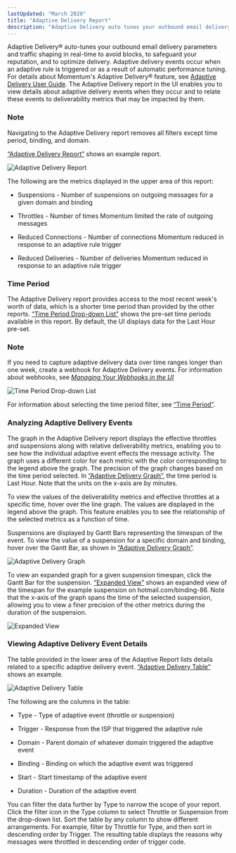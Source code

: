 ```yaml
---
lastUpdated: "March 2020"
title: "Adaptive Delivery Report"
description: "Adaptive Delivery auto tunes your outbound email delivery parameters and traffic shaping in real time to avoid blocks to safeguard your reputation and to optimize delivery Adaptive delivery events occur when an adaptive rule is triggered or as a result of automatic performance tuning For details about Momentum's Adaptive Delivery..."
---
```


Adaptive Delivery® auto-tunes your outbound email delivery parameters and traffic shaping in real-time to avoid blocks, to safeguard your reputation, and to optimize delivery. Adaptive delivery events occur when an adaptive rule is triggered or as a result of automatic performance tuning. For details about Momentum's Adaptive Delivery® feature, see [Adaptive Delivery User Guide](/momentum/3/3-ad). The Adaptive Delivery report in the UI enables you to view details about adaptive delivery events when they occur and to relate these events to deliverability metrics that may be impacted by them.

### Note

Navigating to the Adaptive Delivery report removes all filters except time period, binding, and domain.

[“Adaptive Delivery Report”](/momentum/4/web-ui-reports-adaptive-delivery#figure_adaptive_report) shows an example report.

<a name="figure_adaptive_report"></a> 


![Adaptive Delivery Report](images/adaptive_report.png)

The following are the metrics displayed in the upper area of this report:

*   Suspensions - Number of suspensions on outgoing messages for a given domain and binding

*   Throttles - Number of times Momentum limited the rate of outgoing messages

*   Reduced Connections - Number of connections Momentum reduced in response to an adaptive rule trigger

*   Reduced Deliveries - Number of deliveries Momentum reduced in response to an adaptive rule trigger

### <a name="web-ui.reports.adaptive.time"></a> Time Period

The Adaptive Delivery report provides access to the most recent week's worth of data, which is a shorter time period than provided by the other reports. [“Time Period Drop-down List”](/momentum/4/web-ui-reports-adaptive-delivery#figure_adaptive_time) shows the pre-set time periods available in this report. By default, the UI displays data for the Last Hour pre-set.

### Note

If you need to capture adaptive delivery data over time ranges longer than one week, create a webhook for Adaptive Delivery events. For information about webhooks, see [*Managing Your Webhooks in the UI*](/momentum/4/web-ui-webhooks) 

<a name="figure_adaptive_time"></a> 


![Time Period Drop-down List](images/adaptive_time.png)

For information about selecting the time period filter, see [“Time Period”](/momentum/4/web-ui-reports#web-ui.reports.select.time).

### <a name="web-ui.reports.analyzing.adaptive.events"></a> Analyzing Adaptive Delivery Events

The graph in the Adaptive Delivery report displays the effective throttles and suspensions along with relative deliverability metrics, enabling you to see how the individual adaptive event effects the message activity. The graph uses a different color for each metric with the color corresponding to the legend above the graph. The precision of the graph changes based on the time period selected. In [“Adaptive Delivery Graph”](/momentum/4/web-ui-reports-adaptive-delivery#figure_suspension_detail), the time period is Last Hour. Note that the units on the x-axis are by minutes.

To view the values of the deliverability metrics and effective throttles at a specific time, hover over the line graph. The values are displayed in the legend above the graph. This feature enables you to see the relationship of the selected metrics as a function of time.

Suspensions are displayed by Gantt Bars representing the timespan of the event. To view the value of a suspension for a specific domain and binding, hover over the Gantt Bar, as shown in [“Adaptive Delivery Graph”](/momentum/4/web-ui-reports-adaptive-delivery#figure_suspension_detail).

<a name="figure_suspension_detail"></a> 


![Adaptive Delivery Graph](images/suspension_detail.png)

To view an expanded graph for a given suspension timespan, click the Gantt Bar for the suspension. [“Expanded View”](/momentum/4/web-ui-reports-adaptive-delivery#figure_suspension_detailed) shows an expanded view of the timespan for the example suspension on hotmail.com/binding-86\. Note that the x-axis of the graph spans the time of the selected suspension, allowing you to view a finer precision of the other metrics during the duration of the suspension.

<a name="figure_suspension_detailed"></a> 


![Expanded View](images/suspension_detailed.png)

### <a name="web-ui.reports.viewing.adaptive.details"></a> Viewing Adaptive Delivery Event Details

The table provided in the lower area of the Adaptive Report lists details related to a specific adaptive delivery event. [“Adaptive Delivery Table”](/momentum/4/web-ui-reports-adaptive-delivery#figure_adaptive_details) shows an example.

<a name="figure_adaptive_details"></a> 


![Adaptive Delivery Table](images/adaptive_details.png)

The following are the columns in the table:

*   Type - Type of adaptive event (throttle or suspension)

*   Trigger - Response from the ISP that triggered the adaptive rule

*   Domain - Parent domain of whatever domain triggered the adaptive event

*   Binding - Binding on which the adaptive event was triggered

*   Start - Start timestamp of the adaptive event

*   Duration - Duration of the adaptive event

You can filter the data further by Type to narrow the scope of your report. Click the filter icon in the Type column to select Throttle or Suspension from the drop-down list. Sort the table by any column to show different arrangements. For example, filter by Throttle for Type, and then sort in descending order by Trigger. The resulting table displays the reasons why messages were throttled in descending order of trigger code.